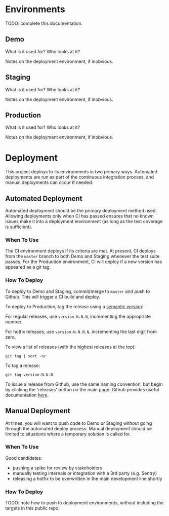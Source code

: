 # Environments

TODO: complete this documentation.

## Demo

What is it used for? Who looks at it?

Notes on the deployment environment, if inobvious.

## Staging

What is it used for? Who looks at it?

Notes on the deployment environment, if inobvious.

## Production

What is it used for? Who looks at it?

Notes on the deployment environment, if inobvious.

# Deployment

This project deploys to its environments in two primary
ways. Automated deployments are run as part of the continuous
integration process, and manual deployments can occur if needed.

## Automated Deployment

Automated deployment should be the primary deployment method used.
Allowing deployments only when CI has passed ensures that no known
issues make it into a deployment environment (as long as the test
coverage is sufficient).

### When To Use

The CI environment deploys if its criteria are met. At present, CI deploys
from the `master` branch to both Demo and Staging whenever the test suite
passes. For the Production environment, CI will deploy if a new version
has appeared as a git tag.

### How To Deploy

To deploy to Demo and Staging, commit/merge to `master` and push to
Github. This will trigger a CI build and deploy.

To deploy to Production, tag the release using a [semantic
version](https://semver.org/):

For regular releases, use `version-N.N.N`, incrementing the appropriate number.

For hotfix releases, use `version-N.N.N.N`, incrementing the last digit from
zero.

To view a list of releases (with the highest releases at the top):

`git tag | sort -nr`

To tag a release:

`git tag version-N.N.N`

To issue a release from Github, use the same naming convention,
but begin by clicking the 'releases' button on the main page.
Github provides useful documentation [here](https://help.github.com/en/github/administering-a-repository/managing-releases-in-a-repository).

## Manual Deployment

At times, you will want to push code to Demo or Staging without going
through the automated deploy process. Manual deployment should be limited
to situations where a temporary solution is called for.

### When To Use

Good candidates:

- pushing a spike for review by stakeholders
- manually testing internals or integration with a 3rd party (e.g. Sentry)
- releasing a hotfix to be overwritten in the main development line shortly

### How To Deploy

TODO: note how to push to deployment environments, without including the
targets in this public repo.
